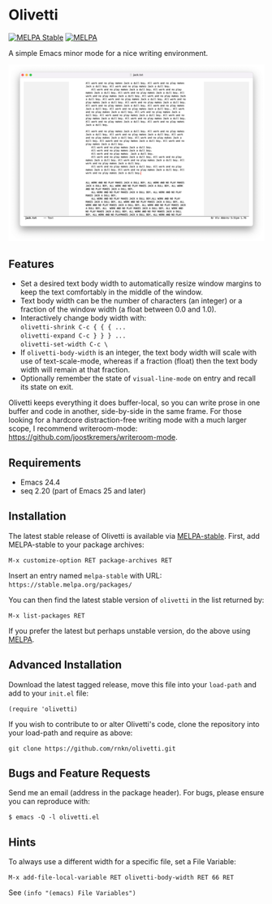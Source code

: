 Olivetti
========

[![MELPA Stable](https://stable.melpa.org/packages/olivetti-badge.svg)][1]
[![MELPA](https://melpa.org/packages/olivetti-badge.svg)][2]

A simple Emacs minor mode for a nice writing environment.

![olivetti screenshot](screenshot.png)


Features
--------

 - Set a desired text body width to automatically resize window margins
   to keep the text comfortably in the middle of the window.
 - Text body width can be the number of characters (an integer) or a
   fraction of the window width (a float between 0.0 and 1.0).
 - Interactively change body width with:  
   `olivetti-shrink C-c { { { ...`  
   `olivetti-expand C-c } } } ...`  
   `olivetti-set-width C-c \`
 - If `olivetti-body-width` is an integer, the text body width will
   scale with use of text-scale-mode, whereas if a fraction (float) then
   the text body width will remain at that fraction.
 - Optionally remember the state of `visual-line-mode` on entry and
   recall its state on exit.

Olivetti keeps everything it does buffer-local, so you can write prose
in one buffer and code in another, side-by-side in the same frame. For
those looking for a hardcore distraction-free writing mode with a much
larger scope, I recommend writeroom-mode:
<https://github.com/joostkremers/writeroom-mode>.


Requirements
------------

 - Emacs 24.4
 - seq 2.20 (part of Emacs 25 and later)


Installation
------------

The latest stable release of Olivetti is available via
[MELPA-stable][1]. First, add MELPA-stable to your package archives:

    M-x customize-option RET package-archives RET
    
Insert an entry named `melpa-stable` with URL:
`https://stable.melpa.org/packages/`

You can then find the latest stable version of `olivetti` in the
list returned by:

    M-x list-packages RET

If you prefer the latest but perhaps unstable version, do the above
using [MELPA][2].


Advanced Installation
---------------------

Download the latest tagged release, move this file into your `load-path`
and add to your `init.el` file:

    (require 'olivetti)

If you wish to contribute to or alter Olivetti's code, clone the
repository into your load-path and require as above:

    git clone https://github.com/rnkn/olivetti.git


Bugs and Feature Requests
-------------------------

Send me an email (address in the package header). For bugs, please
ensure you can reproduce with:

    $ emacs -Q -l olivetti.el


Hints
-----

To always use a different width for a specific file, set a File
Variable:

    M-x add-file-local-variable RET olivetti-body-width RET 66 RET

See `(info "(emacs) File Variables")`


[1]: https://stable.melpa.org/#/olivetti
[2]: https://melpa.org/#/olivetti
